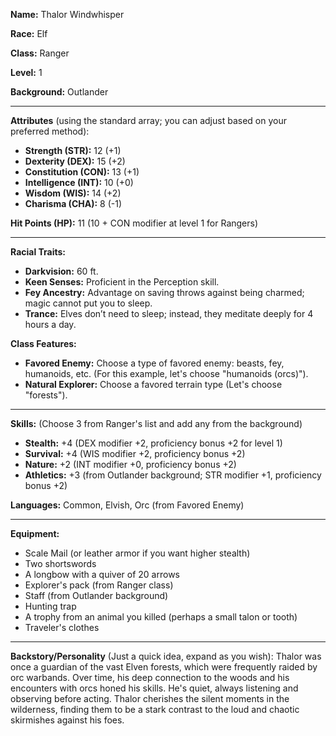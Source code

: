 **Name:** Thalor Windwhisper

**Race:** Elf

**Class:** Ranger

**Level:** 1

**Background:** Outlander

---

**Attributes** (using the standard array; you can adjust based on your preferred method):

- **Strength (STR):** 12 (+1)
- **Dexterity (DEX):** 15 (+2)
- **Constitution (CON):** 13 (+1)
- **Intelligence (INT):** 10 (+0)
- **Wisdom (WIS):** 14 (+2)
- **Charisma (CHA):** 8 (-1)

**Hit Points (HP):** 11 (10 + CON modifier at level 1 for Rangers)

---

**Racial Traits:**

- **Darkvision:** 60 ft.
- **Keen Senses:** Proficient in the Perception skill.
- **Fey Ancestry:** Advantage on saving throws against being charmed; magic cannot put you to sleep.
- **Trance:** Elves don’t need to sleep; instead, they meditate deeply for 4 hours a day.

**Class Features:**

- **Favored Enemy:** Choose a type of favored enemy: beasts, fey, humanoids, etc. (For this example, let's choose "humanoids (orcs)").
- **Natural Explorer:** Choose a favored terrain type (Let's choose "forests").

---

**Skills:** (Choose 3 from Ranger's list and add any from the background)

- **Stealth:** +4 (DEX modifier +2, proficiency bonus +2 for level 1)
- **Survival:** +4 (WIS modifier +2, proficiency bonus +2)
- **Nature:** +2 (INT modifier +0, proficiency bonus +2)
- **Athletics:** +3 (from Outlander background; STR modifier +1, proficiency bonus +2)

**Languages:** Common, Elvish, Orc (from Favored Enemy)

---

**Equipment:**

- Scale Mail (or leather armor if you want higher stealth)
- Two shortswords
- A longbow with a quiver of 20 arrows
- Explorer's pack (from Ranger class)
- Staff (from Outlander background)
- Hunting trap
- A trophy from an animal you killed (perhaps a small talon or tooth)
- Traveler's clothes

---

**Backstory/Personality** (Just a quick idea, expand as you wish): Thalor was once a guardian of the vast Elven forests, which were frequently raided by orc warbands. Over time, his deep connection to the woods and his encounters with orcs honed his skills. He's quiet, always listening and observing before acting. Thalor cherishes the silent moments in the wilderness, finding them to be a stark contrast to the loud and chaotic skirmishes against his foes.